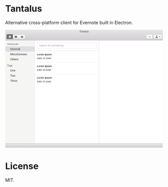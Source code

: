 # Tantalus
Alternative cross-platform client for Evernote built in Electron.

![Tantalus](screenshot.png)

# License
MIT.
